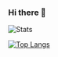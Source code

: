 ### Hi there 👋


![Stats](https://github-readme-stats.vercel.app/api?username=Preshit-Joshi&show_icons=true&theme=radical)


[![Top Langs](https://github-readme-stats.vercel.app/api/top-langs/?username=Preshit-Joshi&count_private=true)](https://github.com/anuraghazra/github-readme-stats)
<!--
**Preshit-Joshi/Preshit-Joshi** is a ✨ _special_ ✨ repository because its `README.md` (this file) appears on your GitHub profile.

Here are some ideas to get you started:

- 🔭 I’m currently working on ...
- 🌱 I’m currently learning ...
- 👯 I’m looking to collaborate on ...
- 🤔 I’m looking for help with ...
- 💬 Ask me about ...
- 📫 How to reach me: ...
- 😄 Pronouns: ...
- ⚡ Fun fact: ...
-->
